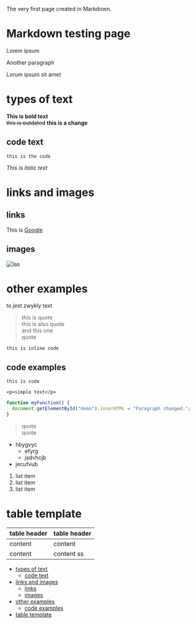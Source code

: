 <!-- Example for normal text -->
The very first page created in Markdown.
<!-- Example for title -->
<!-- omit in toc -->

Markdown testing page
================
<!-- Here comes the TOC -->

<!-- Example of paragraph of text -->
Lorem ipsum
<!-- Example of another paragraph -->
Another paragraph

Lorum ipsum sit amet

<!-- Example for Bold -->
# types of text
**This is bold text**   
~~this is outdated~~
**this is a change**
## code text
```this is the code```
<!-- Example for Italic  -->
*This is italic text*
<!-- Example for Links -->
# links and images

## links

This is [Google](http://google.com)
<!-- Example for Images -->
## images

![las](las.jpg)
<!-- Example for linking to another file-->

<!-- Example for Headers -->
# other examples
to jest zwykly text
<!-- Just text with equation -->
> this is quote  
> this is also quote  
> and this one  
> quote

<!-- Example for inline code -->
``` this is inline code ```
<!-- A block of code -->
## code examples
```
this is code
```
```
<p>simple text</p>
```  

``` Javascript
function myFunction() {
  document.getElementById("demo").innerHTML = "Paragraph changed.";
}
```

<!-- Example for Quote -->

> quote  
> quote

<!-- Example for Bullet List -->

* hbygvyc
  * efyrg
  * jsdvhcjb
* jecufvub

<!-- Example for Numbered List -->

1. list item  
2.  list item
3. list item

<!-- Example for Tables -->
# table template

| table header | table header |
| ------------ | ------------ |
| content      | content      |
| content      | content   ss   |

<!-- Paragraph after table -->
<!--table of content-->

- [types of text](#types-of-text)
  - [code text](#code-text)
- [links and images](#links-and-images)
  - [links](#links)
  - [images](#images)
- [other examples](#other-examples)
  - [code examples](#code-examples)
- [table template](#table-template)


